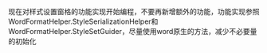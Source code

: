 现在对样式设置窗格的功能实现开始编程，不要再新增额外的功能，功能实现参照WordFormatHelper.StyleSerializationHelper和WordFormatHelper.StyleSetGuider，尽量使用word原生的方法，减少不必要量的初始化
